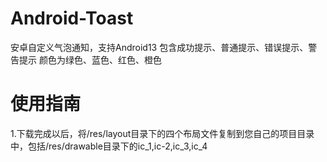 # Android-Toast
安卓自定义气泡通知，支持Android13 包含成功提示、普通提示、错误提示、警告提示 颜色为绿色、蓝色、红色、橙色

# 使用指南
1.下载完成以后，将/res/layout目录下的四个布局文件复制到您自己的项目目录中，包括/res/drawable目录下的ic_1,ic-2,ic_3,ic_4
